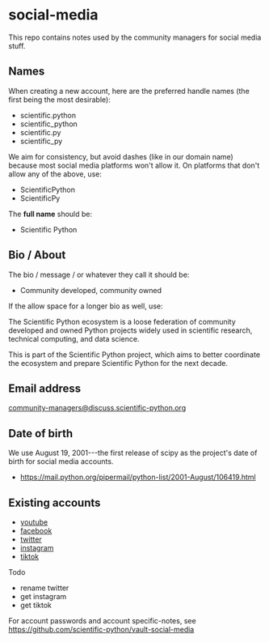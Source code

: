 # social-media

This repo contains notes used by the community managers for social media stuff.

## Names

When creating a new account, here are the preferred handle names (the first being the most desirable):

- scientific.python
- scientific_python
- scientific.py
- scientific_py

We aim for consistency, but avoid dashes (like in our domain name) because most social media platforms won't allow it. On platforms that don't allow any of the above, use:

- ScientificPython
- ScientificPy

The **full name** should be:

- Scientific Python

## Bio / About

The bio / message / or whatever they call it should be:

- Community developed, community owned

If the allow space for a longer bio as well, use:

The Scientific Python ecosystem is a loose federation of community developed
and owned Python projects widely used in scientific research, technical
computing, and data science.

This <website> is part of the Scientific Python project, which aims to better
coordinate the ecosystem and prepare Scientific Python for the next decade.

## Email address

community-managers@discuss.scientific-python.org

## Date of birth

We use August 19, 2001---the first release of scipy as the project's date of birth for social media accounts.

- https://mail.python.org/pipermail/python-list/2001-August/106419.html 

## Existing accounts

- [youtube](https://www.youtube.com/channel/UC2wKi87Wmy9C1OQMyD9fGxA)
- [facebook](https://www.facebook.com/scientific.python)
- [twitter](https://twitter.com/scipy_ecosystem)
- [instagram](https://www.instagram.com/scientific.python/)
- [tiktok](https://www.tiktok.com/@scientific.python)

Todo

- rename twitter
- get instagram
- get tiktok

For account passwords and account specific-notes, see
https://github.com/scientific-python/vault-social-media


